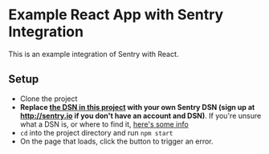 # Example React App with Sentry Integration

This is an example integration of Sentry with React.

## Setup

- Clone the project
- **Replace [the DSN in this project](https://github.com/cstavitsky/example-react-app-with-sentry/blob/main/src/index.js#L10) with your own Sentry DSN (sign up at http://sentry.io if you don't have an account and DSN)**. If you're unsure what a DSN is, or where to find it, [here's some info](https://docs.sentry.io/product/sentry-basics/dsn-explainer/)
- `cd` into the project directory and run `npm start`
- On the page that loads, click the button to trigger an error.
